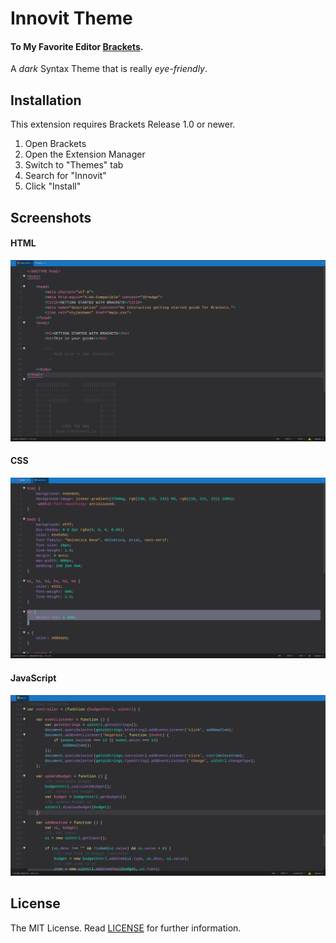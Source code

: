 
# Innovit Theme

#### To My Favorite Editor [Brackets](http://brackets.io/).

A _dark_ Syntax Theme that is really _eye-friendly_.

## Installation

This extension requires Brackets Release 1.0 or newer.

1. Open Brackets
2. Open the Extension Manager
3. Switch to "Themes" tab
4. Search for "Innovit"
5. Click "Install"

## Screenshots

#### HTML
![HTML Screenshot](https://github.com/SamaneYaghoobi/Innovit/blob/master/ScreenShots/HTML.jpg)

#### CSS
![CSS Screenshot](https://github.com/SamaneYaghoobi/Innovit/blob/master/ScreenShots/CSS.jpg)

#### JavaScript
![JS Screenshot](https://github.com/SamaneYaghoobi/Innovit/blob/master/ScreenShots/JS.jpg)

## License

The MIT License. Read [LICENSE](LICENSE) for further information.
